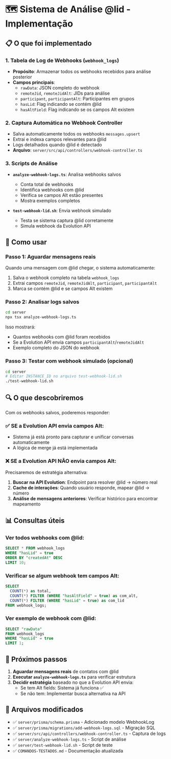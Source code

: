 # 🗺️ Sistema de Análise @lid - Implementação

## 📋 O que foi implementado

### 1. **Tabela de Log de Webhooks** (`webhook_logs`)
- **Propósito**: Armazenar todos os webhooks recebidos para análise posterior
- **Campos principais**:
  - `rawData`: JSON completo do webhook
  - `remoteJid`, `remoteJidAlt`: JIDs para análise
  - `participant`, `participantAlt`: Participantes em grupos
  - `hasLid`: Flag indicando se contém @lid
  - `hasAltField`: Flag indicando se os campos Alt existem

### 2. **Captura Automática no Webhook Controller**
- Salva automaticamente todos os webhooks `messages.upsert`
- Extrai e indexa campos relevantes para @lid
- Logs detalhados quando @lid é detectado
- **Arquivo**: `server/src/api/controllers/webhook-controller.ts`

### 3. **Scripts de Análise**
- **`analyze-webhook-logs.ts`**: Analisa webhooks salvos
  - Conta total de webhooks
  - Identifica webhooks com @lid
  - Verifica se campos Alt estão presentes
  - Mostra exemplos completos

- **`test-webhook-lid.sh`**: Envia webhook simulado
  - Testa se sistema captura @lid corretamente
  - Simula webhook da Evolution API

## 🎯 Como usar

### Passo 1: Aguardar mensagens reais
Quando uma mensagem com @lid chegar, o sistema automaticamente:
1. Salva o webhook completo na tabela `webhook_logs`
2. Extrai campos `remoteJid`, `remoteJidAlt`, `participant`, `participantAlt`
3. Marca se contém @lid e se campos Alt existem

### Passo 2: Analisar logs salvos
```bash
cd server
npx tsx analyze-webhook-logs.ts
```

Isso mostrará:
- Quantos webhooks com @lid foram recebidos
- Se a Evolution API envia campos `participantAlt`/`remoteJidAlt`
- Exemplo completo do JSON do webhook

### Passo 3: Testar com webhook simulado (opcional)
```bash
cd server
# Editar INSTANCE_ID no arquivo test-webhook-lid.sh
./test-webhook-lid.sh
```

## 🔍 O que descobriremos

Com os webhooks salvos, poderemos responder:

### ✅ SE a Evolution API envia campos Alt:
- Sistema já está pronto para capturar e unificar conversas automaticamente
- A lógica de merge já está implementada

### ❌ SE a Evolution API NÃO envia campos Alt:
Precisaremos de estratégia alternativa:
1. **Buscar na API Evolution**: Endpoint para resolver @lid → número real
2. **Cache de interações**: Quando usuário responde, mapear @lid → número
3. **Análise de mensagens anteriores**: Verificar histórico para encontrar mapeamento

## 📊 Consultas úteis

### Ver todos webhooks com @lid:
```sql
SELECT * FROM webhook_logs 
WHERE "hasLid" = true 
ORDER BY "createdAt" DESC 
LIMIT 10;
```

### Verificar se algum webhook tem campos Alt:
```sql
SELECT 
  COUNT(*) as total,
  COUNT(*) FILTER (WHERE "hasAltField" = true) as com_alt,
  COUNT(*) FILTER (WHERE "hasLid" = true) as com_lid
FROM webhook_logs;
```

### Ver exemplo de webhook com @lid:
```sql
SELECT "rawData" 
FROM webhook_logs 
WHERE "hasLid" = true 
LIMIT 1;
```

## 🚀 Próximos passos

1. **Aguardar mensagens reais** de contatos com @lid
2. **Executar `analyze-webhook-logs.ts`** para verificar estrutura
3. **Decidir estratégia** baseado no que a Evolution API envia:
   - Se tem Alt fields: Sistema já funciona ✅
   - Se não tem: Implementar busca alternativa na API

## 📁 Arquivos modificados

- ✅ `server/prisma/schema.prisma` - Adicionado modelo WebhookLog
- ✅ `server/prisma/migrations/add-webhook-logs.sql` - Migração SQL
- ✅ `server/src/api/controllers/webhook-controller.ts` - Captura de logs
- ✅ `server/analyze-webhook-logs.ts` - Script de análise
- ✅ `server/test-webhook-lid.sh` - Script de teste
- ✅ `COMANDOS-TESTADOS.md` - Documentação atualizada
